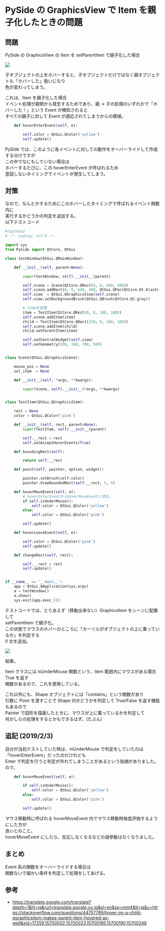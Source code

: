 # PySide の GraphicsView で Item を親子化したときの問題

<!-- SUMMARY:PySideのGraphicsViewでItemを親子化したときの問題 -->

## 問題

PySide の GraphicsView の Item を setParentItem で親子化した場合

![](https://gyazo.com/842e92c71e5192118cc673404cca06ec.gif)

子オブジェクトの上をホバーすると、子オブジェクトだけではなく親オブジェクトも「ホバーした」扱いになり  
色が変わってしまう。

これは、Item を親子化した場合  
イベント処理が親側から発生するためであり、親 → 子の処理のいずれかで「ホバーした！」という Event が検知されると  
すべての親子に対して Event が適応されてしまうからの模様。

```python
    def hoverEnterEvent(self, e):

        self.color = QtGui.QColor('yellow')
        self.update()
```

PySide では、このように各イベントに対しての動作をオーバーライドして作成する分けですが  
この中でなにもしていない場合は  
ホバーするたびに、この hoverEnterEvent が呼ばれるため  
意図しないタイミングでイベントが発生してしまう。

## 対策

なので、なんとかするためにこのホバーしたタイミングで呼ばれるイベント関数内に  
実行するかどうかの判定を追加する。  
以下テストコード

```python
#!python2
# -*- coding: utf-8 -*-

import sys
from PySide import QtCore, QtGui

class testWindow(QtGui.QMainWindow):

    def __init__(self, parent=None):

        super(testWindow, self).__init__(parent)

        self.scene = Scene(QtCore.QRect(0, 0, 640, 480))
        self.scene.addRect(0, 0, 640, 480, QtGui.QPen(QtCore.Qt.black), QtGui.QBrush(QtCore.Qt.white))
        self.view  = QtGui.QGraphicsView(self.scene)
        self.view.setBackgroundBrush(QtGui.QBrush(QtCore.Qt.gray))

        # itemを配置
        item = TestItem(QtCore.QRect(0, 0, 100, 100))
        self.scene.addItem(item)
        child = TestItem(QtCore.QRect(150, 0, 100, 100))
        self.scene.addItem(child)
        child.setParentItem(item)

        self.setCentralWidget(self.view)
        self.setGeometry(100, 100, 700, 500)


class Scene(QtGui.QGraphicsScene):

    mouse_pos = None
    sel_item  = None

    def __init__(self, *args, **kwargs):

        super(Scene, self).__init__(*args, **kwargs)


class TestItem(QtGui.QGraphicsItem):

    rect = None
    color = QtGui.QColor('pink')

    def __init__(self, rect, parent=None):
        super(TestItem, self).__init__(parent)

        self.__rect = rect
        self.setAcceptHoverEvents(True)

    def boundingRect(self):

        return self.__rect

    def paint(self, painter, option, widget):

        painter.setBrush(self.color)
        painter.drawRoundedRect(self.__rect, 5, 5)

    def hoverMoveEvent(self, e):
        # hoverEnterEventからhoverMoveEventに修正。
        if self.isUnderMouse():
            self.color = QtGui.QColor('yellow')
        else:
            self.color = QtGui.QColor('pink')

        self.update()

    def hoverLeaveEvent(self, e):

        self.color = QtGui.QColor('pink')
        self.update()

    def changeRect(self, rect):

        self.__rect = rect
        self.update()


if __name__ == '__main__':
    app = QtGui.QApplication(sys.argv)
    a = testWindow()
    a.show()
    sys.exit(app.exec_())
```

テストコードでは、とりあえず（移動出来ない）GraphicsItem をシーンに配置して  
setParentItem で親子化。  
この状態でマウスのホバーのところに「カーソルがオブジェクトの上に乗っているか」を判定する  
if 文を追加。

![](https://gyazo.com/a6a890480ed4ccfa42252af5b73ce33d.gif)

結果。

Item クラスには isUnderMouse 関数という、Item 範囲内にマウスがある場合 True を返す  
関数があるので、これを使用している。

これ以外にも、Shape オブジェクトには「contains」という関数があり  
引数に Point を渡すことで Shape 内かどうかを判定して True/False を返す機能もあるので  
Painter で図形を描画したときに、マウスが上に載っているかを判定して  
何かしらの処理をするとかもできるはず。(たぶん)

## 追記 (2019/2/3)

自分が当初テストしていた時は、inUnderMouse で判定をしていたのは  
「hoverEnterEvent」だったのだけれども  
Enter で判定を行うと判定が外れてしまうことがあるという指摘がありました。  
ので、

```python
    def hoverMoveEvent(self, e):

        if self.isUnderMouse():
            self.color = QtGui.QColor('yellow')
        else:
            self.color = QtGui.QColor('pink')

        self.update()
```

マウス移動時に呼ばれる hoverMoveEvent 内でマウス移動時毎度評価するようにした方が  
良いとのこと。  
hoverMoveEvent にしたら、反応しなくなるなどの謎挙動はなくなりました。

## まとめ

Event 系の関数をオーバーライドする場合は  
関数ないで細かい条件を判定して処理をしてあげる。

## 参考

- https://translate.google.com/translate?depth=1&hl=ja&rurl=translate.google.co.jp&sl=en&sp=nmt4&tl=ja&u=https://stackoverflow.com/questions/44757789/hover-on-a-child-qgraphicsitem-makes-parent-item-hovered-as-well&xid=17259,15700002,15700023,15700186,15700190,15700248

